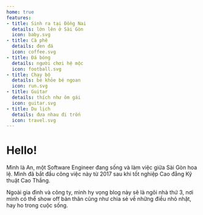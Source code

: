 ```yaml
---
home: true
features:
- title: Sinh ra tại Đồng Nai
  details: lớn lên ở Sài Gòn
  icon: baby.svg
- title: Cà phê
  details: đen đá
  icon: coffee.svg
- title: Đá bóng
  details: người chơi hệ mộc
  icon: football.svg
- title: Chạy bộ
  details: bé khỏe bé ngoan
  icon: run.svg
- title: Guitar
  details: thích như ôm gái
  icon: guitar.svg
- title: Du lịch
  details: đưa nhau đi trốn
  icon: travel.svg
---
```

# Hello!
Mình là An, một Software Engineer đang sống và làm việc giữa Sài Gòn hoa lệ.
Mình đã bắt đầu công việc này từ 2017 sau khi tốt nghiệp Cao đẳng Kỹ thuật Cao Thắng.

Ngoài gia đình và công ty, mình hy vọng blog này sẽ là ngôi nhà thứ 3, nơi mình có thể show off bản thân cũng như chia sẻ về những điều nhỏ nhặt, hay ho trong cuộc sống.
